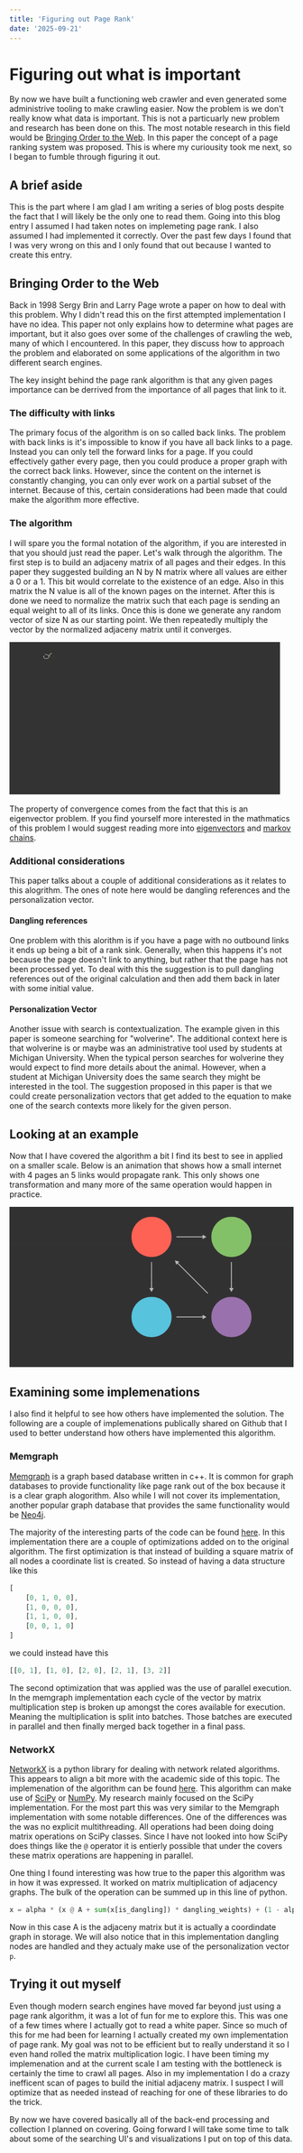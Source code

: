 ```yaml
---
title: 'Figuring out Page Rank'
date: '2025-09-21'
---
```


# Figuring out what is important

By now we have built a functioning web crawler and even generated some administrive tooling to make crawling easier. Now the problem is we don't really know what data is important. This is not a particuarly new problem and research has been done on this. The most notable research in this field would be [Bringing Order to the Web](http://ilpubs.stanford.edu:8090/422/1/1999-66.pdf). In this paper the concept of a page ranking system was proposed. This is where my curiousity took me next, so I began to fumble through figuring it out.

## A brief aside

This is the part where I am glad I am writing a series of blog posts despite the fact that I will likely be the only one to read them. Going into this blog entry I assumed I had taken notes on implemeting page rank. I also assumed I had implemented it correctly. Over the past few days I found that I was very wrong on this and I only found that out because I wanted to create this entry.

## Bringing Order to the Web

Back in 1998 Sergy Brin and Larry Page wrote a paper on how to deal with this problem. Why I didn't read this on the first attempted implementation I have no idea. This paper not only explains how to determine what pages are important, but it also goes over some of the challenges of crawling the web, many of which I encountered. In this paper, they discuss how to approach the problem and elaborated on some applications of the algorithm in two different search engines.

The key insight behind the page rank algorithm is that any given pages importance can be derrived from the importance of all pages that link to it. 

### The difficulty with links

The primary focus of the algorithm is on so called back links. The problem with back links is it's impossible to know if you have all back links to a page. Instead you can only tell the forward links for a page. If you could effectively gather every page, then you could produce a proper graph with the correct back links. However, since the content on the internet is constantly changing, you can only ever work on a partial subset of the internet. Because of this, certain considerations had been made that could make the algorithm more effective.

### The algorithm

I will spare you the formal notation of the algorithm, if you are interested in that you should just read the paper. Let's walk through the algorithm. The first step is to build an adjaceny matrix of all pages and their edges. In this paper they suggested building an N by N matrix where all values are either a 0 or a 1. This bit would correlate to the existence of an edge. Also in this matrix the N value is all of the known pages on the internet. After this is done we need to normalize the matrix such that each page is sending an equal weight to all of its links. Once this is done we generate any random vector of size N as our starting point. We then repeatedly multiply the vector by the normalized adjaceny matrix until it converges.

![Page Rank Algorithm](./page_rank_algo.gif)

The property of convergence comes from the fact that this is an eigenvector problem. If you find yourself more interested in the mathmatics of this problem I would suggest reading more into [eigenvectors](https://en.wikipedia.org/wiki/Eigenvalues_and_eigenvectors) and [markov chains](https://en.wikipedia.org/wiki/Markov_chain).

### Additional considerations

This paper talks about a couple of additional considerations as it relates to this alogrithm. The ones of note here would be dangling references and the personalization vector.

#### Dangling references

One problem with this alorithm is if you have a page with no outbound links it ends up being a bit of a rank sink. Generally, when this happens it's not because the page doesn't link to anything, but rather that the page has not been processed yet. To deal with this the suggestion is to pull dangling references out of the original calculation and then add them back in later with some initial value.

#### Personalization Vector

Another issue with search is contextualization. The example given in this paper is someone searching for "wolverine". The additional context here is that wolverine is or maybe was an administrative tool used by students at Michigan University. When the typical person searches for wolverine they would expect to find more details about the animal. However, when a student at Michigan University does the same search they might be interested in the tool. The suggestion proposed in this paper is that we could create personalization vectors that get added to the equation to make one of the search contexts more likely for the given person.

## Looking at an example

Now that I have covered the algorithm a bit I find its best to see in applied on a smaller scale. Below is an animation that shows how a small internet with 4 pages an 5 links would propagate rank. This only shows one transformation and many more of the same operation would happen in practice.

![Page Rank Example](./graph_example.gif)

## Examining some implemenations

I also find it helpful to see how others have implemented the solution. The following are a couple of implemenations publically shared on Github that I used to better understand how others have implemented this algorithm.

### Memgraph

[Memgraph](https://memgraph.com/) is a graph based database written in c++. It is common for graph databases to provide functionality like page rank out of the box because it is a clear graph alogorithm. Also while I will not cover its implementation, another popular graph database that provides the same functionality would be [Neo4j](https://neo4j.com/).

The majority of the interesting parts of the code can be found [here](https://github.com/memgraph/mage/blob/main/cpp/pagerank_module/algorithm/pagerank.cpp). In this implementation there are a couple of optimizations added on to the original algorithm. The first optimization is that instead of building a square matrix of all nodes a coordinate list is created. So instead of having a data structure like this
```javascript
[
    [0, 1, 0, 0],
    [1, 0, 0, 0],
    [1, 1, 0, 0],
    [0, 0, 1, 0]
]
```

we could instead have this
```javascript
[[0, 1], [1, 0], [2, 0], [2, 1], [3, 2]]
```

The second optimization that was applied was the use of parallel execution. In the memgraph implementation each cycle of the vector by matrix multiplication step is broken up amongst the cores available for execution. Meaning the multiplication is split into batches. Those batches are executed in parallel and then finally merged back together in a final pass.

### NetworkX

[NetworkX](https://networkx.org/documentation/stable/index.html) is a python library for dealing with network related algorithms. This appears to align a bit more with the academic side of this topic. The implemenation of the algorithm can be found [here](https://github.com/networkx/networkx/blob/main/networkx/algorithms/link_analysis/pagerank_alg.py). This algorithm can make use of [SciPy](https://scipy.org/) or [NumPy](https://numpy.org/). My research mainly focused on the SciPy implementation. For the most part this was very similar to the Memgraph implementation with some notable differences. One of the differences was the was no explicit multithreading. All operations had been doing doing matrix operations on SciPy classes. Since I have not looked into how SciPy does things like the `@` operator it is entierly possible that under the covers these matrix operations are happening in parallel.

One thing I found interesting was how true to the paper this algorithm was in how it was expressed. It worked on matrix multiplication of adjacency graphs. The bulk of the operation can be summed up in this line of python.

```python
x = alpha * (x @ A + sum(x[is_dangling]) * dangling_weights) + (1 - alpha) * p
```

Now in this case A is the adjaceny matrix but it is actually a coordindate graph in storage. We will also notice that in this implementation dangling nodes are handled and they actualy make use of the personalization vector `p`.

## Trying it out myself

Even though modern search engines have moved far beyond just using a page rank algorithm, it was a lot of fun for me to explore this. This was one of a few times where I actually got to read a white paper. Since so much of this for me had been for learning I actually created my own implementation of page rank. My goal was not to be efficient but to really understand it so I even hand rolled the matrix multiplication logic. I have been timing my implemenation and at the current scale I am testing with the bottleneck is certainly the time to crawl all pages. Also in my implementation I do a crazy inefficent scan of pages to build the initial adjaceny matrix. I suspect I will optimize that as needed instead of reaching for one of these libraries to do the trick.

By now we have covered basically all of the back-end processing and collection I planned on covering. Going forward I will take some time to talk about some of the searching UI's and visualizations I put on top of this data.
